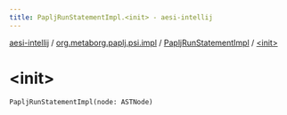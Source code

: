 ```yaml
---
title: PapljRunStatementImpl.<init> - aesi-intellij
---
```


[aesi-intellij](../../index.html) / [org.metaborg.paplj.psi.impl](../index.html) / [PapljRunStatementImpl](index.html) / [&lt;init&gt;](.)

# &lt;init&gt;

`PapljRunStatementImpl(node: ASTNode)`